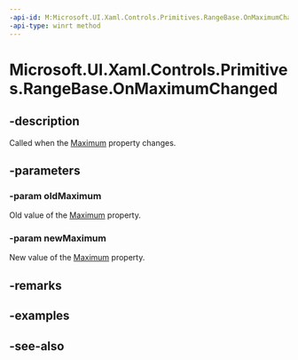 ```yaml
---
-api-id: M:Microsoft.UI.Xaml.Controls.Primitives.RangeBase.OnMaximumChanged(System.Double,System.Double)
-api-type: winrt method
---
```


<!-- Method syntax
virtual protected void OnMaximumChanged(System.Double oldMaximum, System.Double newMaximum)
-->

# Microsoft.UI.Xaml.Controls.Primitives.RangeBase.OnMaximumChanged

## -description
Called when the [Maximum](rangebase_maximum.md) property changes.

## -parameters
### -param oldMaximum
Old value of the [Maximum](rangebase_maximum.md) property.

### -param newMaximum
New value of the [Maximum](rangebase_maximum.md) property.

## -remarks

## -examples

## -see-also
